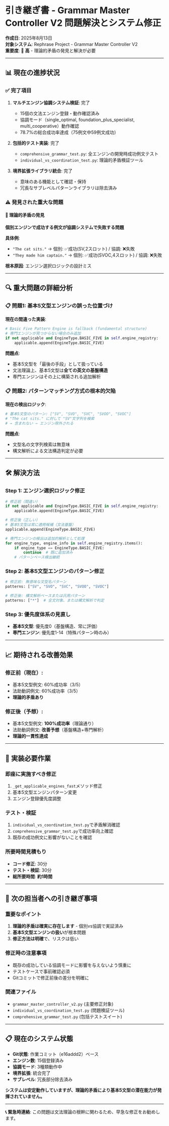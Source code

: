 # 引き継ぎ書 - Grammar Master Controller V2 問題解決とシステム修正
**作成日**: 2025年8月13日  
**対象システム**: Rephrase Project - Grammar Master Controller V2  
**重要度**: 🚨 **高** - 理論的矛盾の発見と解決が必要

---

## 📊 **現在の進捗状況**

### ✅ **完了項目**
1. **マルチエンジン協調システム検証**: 完了
   - 15個の文法エンジン登録・動作確認済み
   - 協調モード（single_optimal, foundation_plus_specialist, multi_cooperative）動作確認
   - 78.7%の総合成功率達成（75例文中59例文成功）

2. **包括的テスト実装**: 完了
   - `comprehensive_grammar_test.py`: 全エンジンの開発時成功例文テスト
   - `individual_vs_coordination_test.py`: 理論的矛盾検証ツール

3. **境界拡張ライブラリ統合**: 完了
   - 意味のある機能として確認・保持
   - 冗長なサブレベルパターンライブラリは除去済み

### ⚠️ **発見された重大な問題**

#### 🚨 **理論的矛盾の発見**
**個別エンジンで成功する例文が協調システムで失敗する問題**

**具体例**:
- `"The cat sits."` → 個別: ✅成功(SV,2スロット) / 協調: ❌失敗
- `"They made him captain."` → 個別: ✅成功(SVOC,4スロット) / 協調: ❌失敗

**根本原因**: エンジン選択ロジックの設計ミス

---

## 🔍 **重大問題の詳細分析**

### 📋 **問題1: 基本5文型エンジンの誤った位置づけ**

**現在の間違った実装**:
```python
# Basic Five Pattern Engine is fallback (fundamental structure)
# 専門エンジンが見つからない場合のみ追加
if not applicable and EngineType.BASIC_FIVE in self.engine_registry:
    applicable.append(EngineType.BASIC_FIVE)
```

**問題点**:
- 基本5文型を「最後の手段」として扱っている
- 文法理論上、基本5文型は**全ての英文の基盤構造**
- 専門エンジンはその上に構築される追加解析

### 📋 **問題2: パターンマッチング方式の根本的欠陥**

**現在の検出ロジック**:
```python
# 基本5文型のパターン: ["SV", "SVO", "SVC", "SVOO", "SVOC"]
# "The cat sits." に対して "SV"文字列を検索
# → 含まれない → エンジン除外される
```

**問題点**:
- 文型名の文字列検索は無意味
- 構文解析による文法構造判定が必要

---

## 🛠️ **解決方法**

### **Step 1: エンジン選択ロジック修正**
```python
# 修正前（間違い）
if not applicable and EngineType.BASIC_FIVE in self.engine_registry:
    applicable.append(EngineType.BASIC_FIVE)

# 修正後（正しい）  
# 基本5文型は常に適用候補（文法基盤）
applicable.append(EngineType.BASIC_FIVE)

# 専門エンジンの検出は追加的解析として処理
for engine_type, engine_info in self.engine_registry.items():
    if engine_type == EngineType.BASIC_FIVE:
        continue  # 既に追加済み
    # パターンベース検出継続
```

### **Step 2: 基本5文型エンジンのパターン修正**
```python
# 修正前: 無意味な文型名パターン
patterns: ["SV", "SVO", "SVC", "SVOO", "SVOC"]

# 修正後: 構文解析ベースまたは汎用パターン
patterns: ["*"]  # 全文対象、または構文解析で判定
```

### **Step 3: 優先度体系の見直し**
- **基本5文型**: 優先度0（基盤構造、常に評価）
- **専門エンジン**: 優先度1-14（特殊パターン時のみ）

---

## 📈 **期待される改善効果**

### **修正前（現在）**:
- 基本5文型例文: 60%成功率（3/5）
- 法助動詞例文: 60%成功率（3/5）
- **理論的矛盾あり**

### **修正後（予想）**:
- 基本5文型例文: **100%成功率**（理論通り）
- 法助動詞例文: **改善予想**（基盤構造+専門解析）
- **理論的一貫性達成**

---

## 📝 **実装必要作業**

### **即座に実施すべき修正**
1. `_get_applicable_engines_fast`メソッド修正
2. 基本5文型エンジンパターン変更
3. エンジン登録優先度調整

### **テスト・検証**
1. `individual_vs_coordination_test.py`で矛盾解消確認
2. `comprehensive_grammar_test.py`で成功率向上確認
3. 既存の成功例文に影響がないことを確認

### **所要時間見積もり**
- **コード修正**: 30分
- **テスト・検証**: 30分
- **総所要時間**: **約1時間**

---

## 🎯 **次の担当者への引き継ぎ事項**

### **重要なポイント**
1. **理論的矛盾は確実に存在します** - 個別vs協調で実証済み
2. **基本5文型エンジンの扱い**が根本問題
3. **修正方法は明確**で、リスクは低い

### **修正時の注意事項**
- 既存の成功している協調モードに影響を与えないよう慎重に
- テストケースで事前確認必須
- Gitコミットで修正前後の差分を明確に

### **関連ファイル**
- `grammar_master_controller_v2.py` (主要修正対象)
- `individual_vs_coordination_test.py` (問題検証ツール)
- `comprehensive_grammar_test.py` (包括テストスイート)

---

## 📋 **現在のシステム状態**
- **Git状態**: 作業コミット（e16addd2）ベース
- **エンジン数**: 15個登録済み
- **協調モード**: 3種類動作中
- **境界拡張**: 統合完了
- **サブレベル**: 冗長部分除去済み

**システムは安定動作していますが、理論的矛盾により基本5文型の潜在能力が発揮されていません。**

---

**📞 緊急時連絡**: この問題は文法理論の根幹に関わるため、早急な修正をお勧めします。
